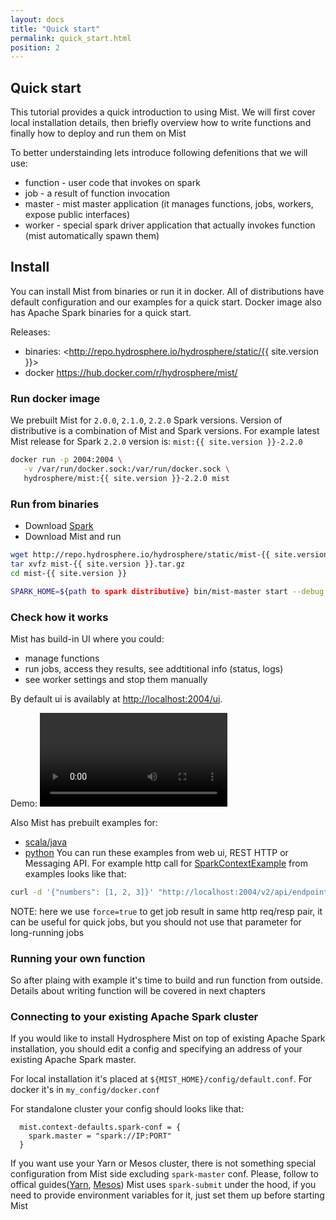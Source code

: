 ```yaml
---
layout: docs
title: "Quick start"
permalink: quick_start.html
position: 2
---
```


## Quick start

This tutorial provides a quick introduction to using Mist.
We will first cover local installation details, then briefly overview how to write functions
and finally how to deploy and run them on Mist

To better understainding lets introduce following defenitions that we will use:
- function - user code that invokes on spark
- job - a result of function invocation
- master - mist master application (it manages functions, jobs, workers, expose public interfaces)
- worker - special spark driver application that actually invokes function (mist automatically spawn them)

## Install

You can install Mist from binaries or run it in docker.
All of distributions have default configuration and our examples for a quick start.
Docker image also has Apache Spark binaries for a quick start.

Releases:

- binaries: <http://repo.hydrosphere.io/hydrosphere/static/{{ site.version }}> 
- docker <https://hub.docker.com/r/hydrosphere/mist/>


### Run docker image

We prebuilt Mist for `2.0.0`, `2.1.0`, `2.2.0` Spark versions.
Version of distributive is a combination of Mist and Spark versions.
For example latest Mist release for Spark `2.2.0` version is: `mist:{{ site.version }}-2.2.0`

```sh
docker run -p 2004:2004 \
   -v /var/run/docker.sock:/var/run/docker.sock \
   hydrosphere/mist:{{ site.version }}-2.2.0 mist
```

### Run from binaries

- Download [Spark](https://spark.apache.org/docs/2.1.1/)
- Download Mist and run

```sh
wget http://repo.hydrosphere.io/hydrosphere/static/mist-{{ site.version }}.tar.gz
tar xvfz mist-{{ site.version }}.tar.gz
cd mist-{{ site.version }}

SPARK_HOME=${path to spark distributive} bin/mist-master start --debug true
```

### Check how it works

Mist has build-in UI where you could:
- manage functions
- run jobs, access they results, see addtitional info (status, logs)
- see worker settings and stop them manually

By default ui is availably at <http://localhost:2004/ui>.

Demo:
<video autoplay="autoplay">
 <source src="/mist-docs/img/quick-start-ui.webm" type='video/webm; codecs="vp8, vorbis"'>
</video>

Also Mist has prebuilt examples for: 
- [scala/java](https://github.com/Hydrospheredata/mist/tree/master/examples/examples/src/main/)
- [python](https://github.com/Hydrospheredata/mist/tree/master/examples/examples-python)
You can run these examples from web ui, REST HTTP or Messaging API.
For example http call for [SparkContextExample](https://github.com/Hydrospheredata/mist/blob/master/examples/examples/src/main/scala/SparkContextExample.scala)
from examples looks like that:
```sh
curl -d '{"numbers": [1, 2, 3]}' "http://localhost:2004/v2/api/endpoints/spark-ctx-example/jobs?force=true"
```

NOTE: here we use `force=true` to get job result in same http req/resp pair, it can be useful for quick jobs, but you should not use that parameter for long-running jobs

### Running your own function

So after plaing with example it's time to build and run function from outside.
Details about writing function will be covered in next chapters 


### Connecting to your existing Apache Spark cluster
If you would like to install Hydrosphere Mist on top of existing Apache Spark installation,
you should edit a config and specifying an address of your existing Apache Spark master.

For local installation it's placed at `${MIST_HOME}/config/default.conf`.
For docker it's in `my_config/docker.conf`

For standalone cluster your config should looks like that:
```
  mist.context-defaults.spark-conf = {
    spark.master = "spark://IP:PORT"
  }
```
If you want use your Yarn or Mesos cluster, there is not something special configuration from Mist side excluding `spark-master` conf.
Please, follow to offical guides([Yarn](https://spark.apache.org/docs/latest/running-on-yarn.html), [Mesos](https://spark.apache.org/docs/latest/running-on-mesos.html))
Mist uses `spark-submit` under the hood, if you need to provide environment variables for it, just set them up before starting Mist
